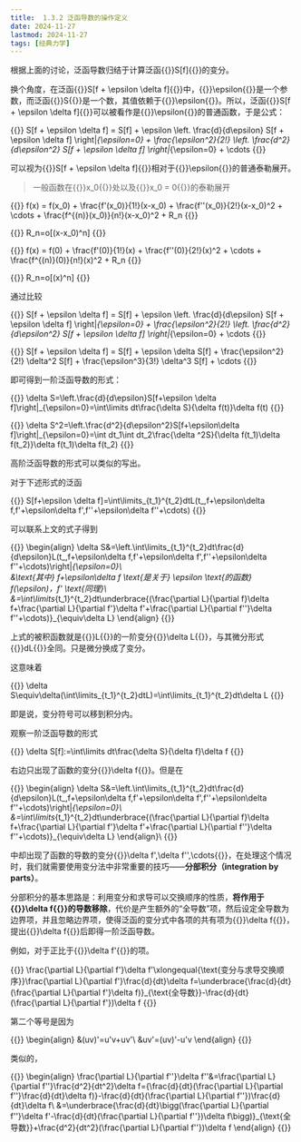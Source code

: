 ```yaml
---
title:  1.3.2 泛函导数的操作定义
date: 2024-11-27
lastmod: 2024-11-27
tags: [经典力学]
---
```


根据上面的讨论，泛函导数归结于计算泛函{{<latex display="false">}}S[f]{{</latex>}}的变分。

换个角度，在泛函{{<latex display="false">}}S[f + \epsilon \delta f]{{</latex>}}中，{{<latex display="false">}}\epsilon{{</latex>}}是一个参数，而泛函{{<latex display="false">}}S{{</latex>}}是一个数，其值依赖于{{<latex display="false">}}\epsilon{{</latex>}}。所以，泛函{{<latex display="false">}}S[f + \epsilon \delta f]{{</latex>}}可以被看作是{{<latex display="false">}}\epsilon{{</latex>}}的普通函数，于是公式：

{{<latex display="true">}}
S[f + \epsilon \delta f] = S[f] + \epsilon \left. \frac{d}{d\epsilon} S[f + \epsilon \delta f] \right|_{\epsilon=0} + \frac{\epsilon^2}{2!} \left. \frac{d^2}{d\epsilon^2} S[f + \epsilon \delta f] \right|_{\epsilon=0} + \cdots
{{</latex>}}

可以视为{{<latex display="false">}}S[f + \epsilon \delta f]{{</latex>}}相对于{{<latex display="false">}}\epsilon{{</latex>}}的普通泰勒展开。

>一般函数在{{<latex display="false">}}x_0{{</latex>}}处以及{{<latex display="false">}}x_0 = 0{{</latex>}}的泰勒展开

{{<latex display="true">}}
f(x) = f(x_0) + \frac{f'(x_0)}{1!}(x-x_0) + \frac{f''(x_0)}{2!}(x-x_0)^2 + \cdots + \frac{f^{(n)}(x_0)}{n!}(x-x_0)^2 + R_n
{{</latex>}}

{{<latex display="true">}}
R_n=o[(x-x_0)^n]
{{</latex>}}

{{<latex display="true">}}
f(x) = f(0) + \frac{f'(0)}{1!}(x) + \frac{f''(0)}{2!}(x)^2 + \cdots + \frac{f^{(n)}(0)}{n!}(x)^2 + R_n
{{</latex>}}

{{<latex display="true">}}
R_n=o[(x)^n]
{{</latex>}}

通过比较

{{<latex display="true">}}
S[f + \epsilon \delta f] = S[f] + \epsilon \left. \frac{d}{d\epsilon} S[f + \epsilon \delta f] \right|_{\epsilon=0} + \frac{\epsilon^2}{2!} \left. \frac{d^2}{d\epsilon^2} S[f + \epsilon \delta f] \right|_{\epsilon=0} + \cdots
{{</latex>}}

{{<latex display="true">}}
S[f + \epsilon \delta f] = S[f] + \epsilon \delta S[f] + \frac{\epsilon^2}{2!} \delta^2 S[f] + \frac{\epsilon^3}{3!} \delta^3 S[f] + \cdots
{{</latex>}}

即可得到一阶泛函导数的形式：

{{<latex display="true">}}
\delta S=\left.\frac{d}{d\epsilon}S[f+\epsilon \delta f]\right|_{\epsilon=0}=\int\limits dt\frac{\delta S}{\delta f(t)}\delta f(t)
{{</latex>}}

{{<latex display="true">}}
\delta S^2=\left.\frac{d^2}{d\epsilon^2}S[f+\epsilon\delta f]\right|_{\epsilon=0}=\int dt_1\int dt_2\frac{\delta ^2S}{\delta f(t_1)\delta f(t_2)}\delta f(t_1)\delta f(t_2)
{{</latex>}}

高阶泛函导数的形式可以类似的写出。

对于下述形式的泛函 

{{<latex display="true">}}
S[f+\epsilon \delta f]=\int\limits_{t_1}^{t_2}dtL(t_,f+\epsilon\delta f,f'+\epsilon\delta f',f''+\epsilon\delta f''+\cdots)
{{</latex>}}

可以联系上文的式子得到 

{{<latex display="true">}}
\begin{align}
\delta S&=\left.\int\limits_{t_1}^{t_2}dt\frac{d}{d\epsilon}L(t_,f+\epsilon\delta f,f'+\epsilon\delta f',f''+\epsilon\delta f''+\cdots)\right|_{\epsilon=0}\\  
&\text{其中} f+\epsilon\delta f \text{是关于} \epsilon \text{的函数} f(\epsilon)，f' \text{同理}\\ 
&=\int\limits_{t_1}^{t_2}dt\underbrace{(\frac{\partial L}{\partial f}\delta f+\frac{\partial L}{\partial f'}\delta f'+\frac{\partial L}{\partial f''}\delta f''+\cdots)}_{\equiv\delta L} 
\end{align}
{{</latex>}}

上式的被积函数就是{{<latex display="false">}}L{{</latex>}}的一阶变分{{<latex display="false">}}\delta L{{</latex>}}，与其微分形式{{<latex display="false">}}dL{{</latex>}}全同。只是微分换成了变分。

这意味着

{{<latex display="true">}}
\delta S\equiv\delta(\int\limits_{t_1}^{t_2}dtL)=\int\limits_{t_1}^{t_2}dt\delta L
{{</latex>}}

即是说，变分符号可以移到积分内。

观察一阶泛函导数的形式 

{{<latex display="true">}}
\delta S[f]:=\int\limits dt\frac{\delta S}{\delta f}\delta f
{{</latex>}}

右边只出现了函数的变分{{<latex display="false">}}\delta f{{</latex>}}。但是在

{{<latex display="true">}}
\begin{align} \delta S&=\left.\int\limits_{t_1}^{t_2}dt\frac{d}{d\epsilon}L(t_,f+\epsilon\delta f,f'+\epsilon\delta f',f''+\epsilon\delta f''+\cdots)\right|_{\epsilon=0}\\ &=\int\limits_{t_1}^{t_2}dt\underbrace{(\frac{\partial L}{\partial f}\delta f+\frac{\partial L}{\partial f'}\delta f'+\frac{\partial L}{\partial f''}\delta f''+\cdots)}_{\equiv\delta L} \end{align}\\
{{</latex>}}

中却出现了函数的导数的变分{{<latex display="false">}}\delta f',\delta f'',\cdots{{</latex>}}，在处理这个情况时，我们就需要使用变分法中非常重要的技巧——**分部积分（integration by parts）**。

分部积分的基本思路是：利用变分和求导可以交换顺序的性质，**将作用于{{<latex display="false">}}\delta f{{</latex>}}的导数移除**，代价是产生额外的“全导数”项，然后设定全导数为边界项，并且忽略边界项，使得泛函的变分式中各项的共有项为{{<latex display="false">}}\delta f{{</latex>}}，提出{{<latex display="false">}}\delta f{{</latex>}}后即得一阶泛函导数。

例如，对于正比于{{<latex display="false">}}\delta f'{{</latex>}}的项。

{{<latex display="true">}}
\frac{\partial L}{\partial f'}\delta f'\xlongequal{\text{变分与求导交换顺序}}\frac{\partial L}{\partial f'}\frac{d}{dt}\delta f=\underbrace{\frac{d}{dt}(\frac{\partial L}{\partial f'}\delta f)}_{\text{全导数}}-\frac{d}{dt}(\frac{\partial L}{\partial f'})\delta f
{{</latex>}}

第二个等号是因为

{{<latex display="true">}}
\begin{align} 
&(uv)'=u'v+uv'\\ 
&uv'=(uv)'-u'v 
\end{align}
{{</latex>}}


类似的，

{{<latex display="true">}}
\begin{align} 
\frac{\partial L}{\partial f''}\delta f''&=\frac{\partial L}{\partial f''}\frac{d^2}{dt^2}\delta f={\frac{d}{dt}(\frac{\partial L}{\partial f''}\frac{d}{dt}\delta f)}-\frac{d}{dt}(\frac{\partial L}{\partial f''})\frac{d}{dt}\delta f\\ 
&=\underbrace{\frac{d}{dt}\bigg(\frac{\partial L}{\partial f''}\delta f'-\frac{d}{dt}(\frac{\partial L}{\partial f''})\delta f\bigg)}_{\text{全导数}}+\frac{d^2}{dt^2}(\frac{\partial L}{\partial f''})\delta f 
\end{align}
{{</latex>}}

<!---
由此类推，有 

{{<latex display="true">}}
\begin{align} 
\delta S&=\int\limits_{t_1}^{t_2}dt\bigg[\frac{\partial L}{\partial f}\delta f-\frac{d}{dt}(\frac{\partial L}{\partial f'})\delta f+\frac{d^2}{dt^2}(\frac{\partial L}{\partial f''})\delta f+\cdots+\frac{d\mathcal{B}}{dt}\bigg]\\ 
&=\int\limits_{t_1}^{t_2}dt[\frac{\partial L}{\partial f}-\frac{d}{dt}(\frac{\partial L}{\partial f'})+\frac{d^2}{dt^2}(\frac{\partial L}{\partial f''})+\cdots]\delta f+\left.\mathcal{B}\right|_{t_1}^{t_2}
\end{align}
{{</latex>}}

这里{{<latex display="false">}}\frac{d\mathcal{B}}{dt}{{</latex>}}代表全导数项。积分后得到的{{<latex display="false">}}\left.\mathcal{B}\right|_{t_1}^{t_2}{{</latex>}}被称为**边界项（boundary term）**,在积分的端点（边界）处取值。对比

{{<latex display="true">}}
\delta S[f]:=\int\limits dt\frac{\delta S}{\delta f}\delta f
{{</latex>}}

{{<latex display="false">}}\delta S{{</latex>}}在上式中的积分已经具有泛函导数的形式，主要的阻碍来自于边界项。由上面的推导可知，如果泛函的被积函数{{<latex display="false">}}L{{</latex>}}包含{{<latex display="false">}}f(t){{</latex>}}的最高{{<latex display="false">}}n{{</latex>}}阶导数，则边界项{{<latex display="false">}}\mathcal{B}{{</latex>}}就包含{{<latex display="false">}}\delta f(t){{</latex>}}的最高{{<latex display="false">}}n-1{{</latex>}}阶导数。

因此，变分法的一个基本假设就是：**如果泛函的被积函数包含函数的最高{{<latex display="false">}}n{{</latex>}}阶导数，那么在积分的边界处，函数及其直到{{<latex display="false">}}n-1{{</latex>}}阶导数的变分为零。**即 

{{<latex display="true">}}
\left.\delta f\right|_{t_1}=\left.\delta f\right|_{t_2}=0
{{</latex>}}

{{<latex display="true">}}
\left.\delta f'\right|_{t_1}=\left.\delta f'\right|_{t_2}=0
{{</latex>}}

{{<latex display="true">}}
\vdots
{{</latex>}}

{{<latex display="true">}}
\left.\delta f^{(n-1)}\right|_{t_1}=\left.\delta f^{(n-1)}\right|_{t_2}=0
{{</latex>}}

在这样的假设下，边界项{{<latex display="false">}}\left.\mathcal{B}\right|_{t_1}=\left.\mathcal{B}\right|_{t_2}=0{{</latex>}}恒为零。这也意味着，被积函数可以加上函数{{<latex display="false">}}f(t){{</latex>}}及其直到{{<latex display="false">}}n-1{{</latex>}}阶导数的任意函数{{<latex display="false">}}F=F(t,f,f',\cdots,f^{(n-1)}){{</latex>}}的全导数，而不影响泛函导数。

**两个被积函数相差全导数**，或者两个积分相差边界项，这件事在变分法中非常重要。因此通常使用专门的符号
--->
